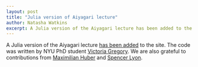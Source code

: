 ```yaml
---
layout: post
title: "Julia version of Aiyagari lecture"
author: Natasha Watkins
excerpt: A Julia version of the Aiyagari lecture has been added to the site
---
```


A Julia version of the Aiyagari lecture [has been added](https://lectures.quantecon.org/jl/multi_agent_models/aiyagari.html) to the site. The code was written by NYU PhD student [Victoria Gregory](https://github.com/vgregory757). We are also grateful to contributions from [Maximilian Huber](https://github.com/MaximilianJHuber) and [Spencer Lyon](https://github.com/sglyon).

